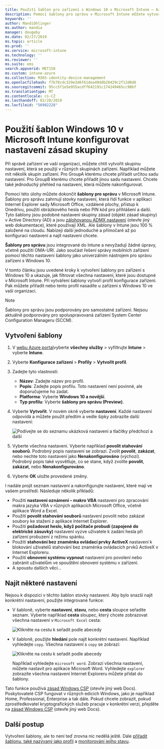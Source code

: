 ```yaml
---
title: Použití šablon pro zařízení s Windows 10 v Microsoft Intune – Azure | Dokumentace Microsoftu
description: Pomocí šablony pro správu v Microsoft Intune můžete vytvořit skupiny nastavení pro zařízení s Windows 10. Pomocí těchto nastavení v profilu konfigurace zařízení k řízení aplikace sady Office, zabezpečené funkce v aplikaci Internet Explorer, řízení přístupu k Onedrivu, pomocí funkce vzdálené plochy, povolit automatické přehrávání, nastavení řízení spotřeby, použít tisk HTTP, použijte jiný uživatel Možnosti přihlášení a řízení velikosti protokolu událostí.
keywords: ''
author: MandiOhlinger
ms.author: mandia
manager: dougeby
ms.date: 02/27/2019
ms.topic: article
ms.prod: ''
ms.service: microsoft-intune
ms.technology: ''
ms.reviewer: ''
ms.suite: ems
search.appverid: MET150
ms.custom: intune-azure
ms.collection: M365-identity-device-management
ms.openlocfilehash: f7b78cdc329e3d6f61dea49ddb28429c2f12d0d6
ms.sourcegitcommit: 95cc5f1e5e955acdff642191c174249465cc98bf
ms.translationtype: MT
ms.contentlocale: cs-CZ
ms.lasthandoff: 02/28/2019
ms.locfileid: "56982228"
---
```

# <a name="use-windows-10-templates-to-configure-group-policy-settings-in-microsoft-intune"></a>Použití šablon Windows 10 v Microsoft Intune konfigurovat nastavení zásad skupiny

Při správě zařízení ve vaší organizaci, můžete chtít vytvořit skupinu nastavení, která se použijí v různých skupinách zařízení. Například můžete mít několik skupin zařízení. Pro GroupA kterému chcete přiřadit určitou sadu nastavení. Pro GroupB kterému chcete přiřadit jinou sadu nastavení. Chcete také jednoduchý přehled na nastavení, která můžete nakonfigurovat.

Pomocí této úlohy můžete dokončit **šablony pro správu** v Microsoft Intune. Šablony pro správu zahrnují stovky nastavení, která řídí funkce v aplikaci Internet Explorer sady Microsoft Office, vzdálené plochy, přístup k Onedrivu, použití obrázkového hesla nebo PIN kód pro přihlášení a další. Tyto šablony jsou podobné nastavení skupiny zásad (objekt zásad skupiny) v Active Directory (AD) a jsou [zálohovanou ADMX nastavení](https://docs.microsoft.com/windows/client-management/mdm/understanding-admx-backed-policies) (otevře jiný web dokumentace), které používají XML. Ale šablony v Intune jsou 100 % založené na cloudu. Nabízejí další jednoduché a přímočaré až po konfiguraci nastavení a najít nastavení chcete.

**Šablony pro správu** jsou integrované do Intune a nevyžadují žádné úpravy, včetně použití OMA-URI. Jako součást řešení správy mobilních zařízení pomocí těchto nastavení šablony jako univerzálním nástrojem pro správu zařízení s Windows 10.

V tomto článku jsou uvedené kroky k vytvoření šablony pro zařízení s Windows 10 a ukazuje, jak filtrovat všechna nastavení, které jsou dostupné v Microsoft Intune. Při vytváření šablony vytvoří profil konfigurace zařízení. Pak můžete přiřadit nebo tento profil nasadíte u zařízení s Windows 10 ve vaší organizaci.

> [!NOTE]
> Šablony pro správu jsou podporovány pro samostatné zařízení. Nejsou aktuálně podporovány pro spoluspravovaná zařízení System Center Configuration Manageru (SCCM).

## <a name="create-a-template"></a>Vytvoření šablony

1. V [webu Azure portal](https://portal.azure.com)vyberte **všechny služby** > vyfiltrujte **Intune** > vyberte **Intune**.
2. Vyberte **Konfigurace zařízení** > **Profily** > **Vytvořit profil**.
3. Zadejte tyto vlastnosti:

    - **Název**: Zadejte název pro profil.
    - **Popis**: Zadejte popis profilu. Toto nastavení není povinné, ale doporučujeme ho zadat.
    - **Platforma**: Vyberte **Windows 10 a novější**.
    - **Typ profilu**: Vyberte **šablony pro správu (Preview)**.

4. Vyberte **Vytvořit**. V novém okně vyberte **nastavení**. Každé nastavení odpovídá a můžete použít předtím a vedle šipky zobrazíte další nastavení:

    ![Podívejte se do seznamu ukázková nastavení a tlačítky předchozí a další](./media/administrative-templates-windows/sample-settings-list-next-page.png)

5. Vyberte všechna nastavení. Vyberte například **povolit stahování souborů**. Podrobný popis nastavení se zobrazí. Zvolit **povolit**, **zakázat**, nebo nechte toto nastavení jako **Nenakonfigurováno** (výchozí). Podrobný popis také vysvětluje, co se stane, když zvolíte **povolit**, **zakázat**, nebo **Nenakonfigurováno**.
6. Vyberte **OK** uložte provedené změny.

I nadále projít seznam nastavení a nakonfigurujte nastavení, které mají ve vašem prostředí. Následuje několik příkladů:

- Použití **nastavení oznámení – makro VBA** nastavení pro zpracování makra jazyka VBA v různých aplikacích Microsoft Office, včetně aplikace Word a Excel.
- Použití **povolit stahování souborů** nastavení povolit nebo zakázat soubory ke stažení z aplikace Internet Explorer.
- Použití **požadovat heslo, když počítače probudí (zapojené do elektrické zásuvky)** nastavení vyzve uživatele k zadání hesla při zařízení probuzení z režimu spánku.
- Použití **stahování bez znaménka ovládací prvky ActiveX** nastavení k blokování uživatelů stahování bez znaménka ovládacích prvků ActiveX v Internet Exploreru.
- Použití **obnovení systému vypnout** nastavení pro povolení nebo zabránit uživatelům ve spouštění obnovení systému v zařízení.
- A spoustu dalších věcí...

## <a name="find-some-settings"></a>Najít některé nastavení

Nejsou k dispozici v těchto šablon stovky nastavení. Aby bylo snazší najít konkrétní nastavení, použijte integrované funkce:

- V šabloně, vyberte **nastavení**, **stavu**, nebo **cesta** sloupce seřadíte seznam. Vyberte například **cesta** sloupec, který chcete zobrazovat všechna nastavení v `Microsoft Excel` cesta:

  ![Klikněte na cestu k seřadit podle abecedy](./media/administrative-templates-windows/path-filter-shows-excel-options.png)

- V šabloně, použijte **hledání** pole najít konkrétní nastavení. Například vyhledejte `copy`. Všechna nastavení s `copy` se zobrazí:

  ![Klikněte na cestu k seřadit podle abecedy](./media/administrative-templates-windows/search-copy-settings.png)

  Například vyhledejte `microsoft word`. Zobrazí všechna nastavení, můžete nastavit pro aplikace Microsoft Word. Vyhledejte `explorer` zobrazíte všechna nastavení Internet Exploreru můžete přidat do šablony.

Tato funkce používá [zásad Windows CSP](https://docs.microsoft.com/windows/client-management/mdm/policy-configuration-service-provider#admx-backed-policies) (otevře jiný web Docs). Poskytovatelé CSP fungovat v různých edicích Windows, jako je například Home, Professional, Enterprise a tak dále. Pokud chcete zobrazit, pokud zprostředkovatel kryptografických služeb pracuje v konkrétní verzi, přejděte na [zásad Windows CSP](https://docs.microsoft.com/windows/client-management/mdm/policy-configuration-service-provider#admx-backed-policies) (otevře jiný web Docs).

## <a name="next-steps"></a>Další postup

Vytvoření šablony, ale to není teď zrovna nic nedělá ještě. Dále [přiřadit šablonu, také nazývaný jako profil](device-profile-assign.md) a [monitorování jejího stavu](device-profile-monitor.md).
